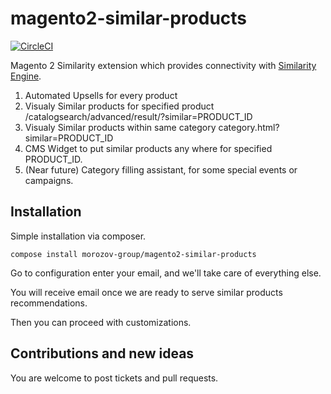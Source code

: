 # magento2-similar-products
[![CircleCI](https://circleci.com/gh/morozov-group/magento2-similar-products/tree/master.svg?style=svg&circle-token=ca2a3f01cf12a4cbf80fea0d34c7a9897fb39963)](https://circleci.com/gh/morozov-group/magento2-similar-products/tree/master)

Magento 2 Similarity extension which provides connectivity with [Similarity Engine](https://similarity.ai).

1. Automated Upsells for every product
2. Visualy Similar products for specified product /catalogsearch/advanced/result/?similar=PRODUCT_ID
3. Visualy Similar products within same category category.html?similar=PRODUCT_ID
4. CMS Widget to put similar products any where for specified PRODUCT_ID.
5. (Near future) Category filling assistant, for some special events or campaigns.

## Installation
Simple installation via composer.
```
compose install morozov-group/magento2-similar-products
```
Go to configuration enter your email, and we'll take care of everything else.

You will receive email once we are ready to serve similar products recommendations.

Then you can proceed with customizations.

## Contributions and new ideas 
You are welcome to post tickets and pull requests.
